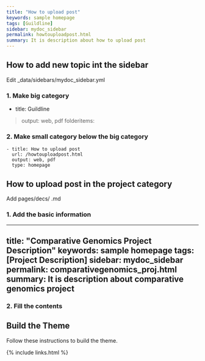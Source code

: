 ```yaml
---
title: "How to upload post"
keywords: sample homepage
tags: [Guildline]
sidebar: mydoc_sidebar
permalink: howtouploadpost.html
summary: It is description about how to upload post
---
```


## How to add new topic int the sidebar

Edit _data/sidebars/mydoc_sidebar.yml

### 1. Make big category
  - title: Guildline
   >output: web, pdf
   >folderitems:
    
### 2. Make small category below the big category
    - title: How to upload post
      url: /howtouploadpost.html
      output: web, pdf
      type: homepage

## How to upload post in the project category

Add pages/decs/ .md

### 1. Add the basic information
---
title: "Comparative Genomics Project Description"
keywords: sample homepage
tags: [Project Description]
sidebar: mydoc_sidebar
permalink: comparativegenomics_proj.html
summary: It is description about comparative genomics project
---

### 2. Fill the contents
## Build the Theme

Follow these instructions to build the theme.





{% include links.html %}
